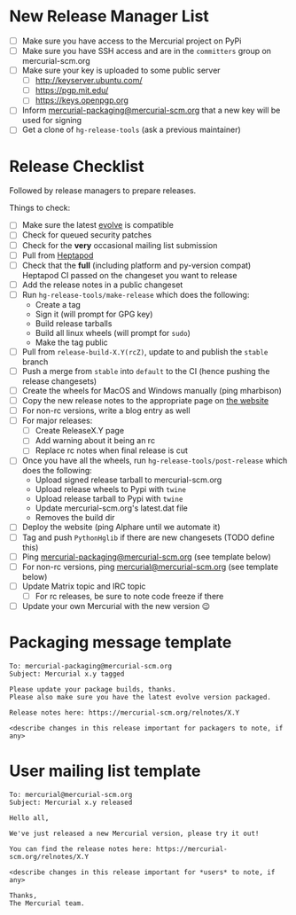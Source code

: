 # New Release Manager List

- [ ] Make sure you have access to the Mercurial project on PyPi
- [ ] Make sure you have SSH access and are in the `committers` group on
      mercurial-scm.org
- [ ] Make sure your key is uploaded to some public server
    - [ ] http://keyserver.ubuntu.com/
    - [ ] https://pgp.mit.edu/
    - [ ] https://keys.openpgp.org
- [ ] Inform mercurial-packaging@mercurial-scm.org that a new key will be used
      for signing
- [ ] Get a clone of `hg-release-tools` (ask a previous maintainer)

# Release Checklist

Followed by release managers to prepare releases.

Things to check:

- [ ] Make sure the latest [evolve](https://foss.heptapod.net/mercurial/evolve)
      is compatible
- [ ] Check for queued security patches
- [ ] Check for the **very** occasional mailing list submission
- [ ] Pull from [Heptapod](https://foss.heptapod.net/mercurial/mercurial-devel)
- [ ] Check that the **full** (including platform and py-version compat)
      Heptapod CI passed on the changeset you want to release
- [ ] Add the release notes in a public changeset
- [ ] Run `hg-release-tools/make-release` which does the following:
    - Create a tag
    - Sign it (will prompt for GPG key)
    - Build release tarballs
    - Build all linux wheels (will prompt for `sudo`)
    - Make the tag public
- [ ] Pull from `release-build-X.Y(rcZ)`, update to and publish the `stable`
      branch
- [ ] Push a merge from `stable` into `default` to the CI (hence pushing the
      release changesets)
- [ ] Create the wheels for MacOS and Windows manually (ping mharbison)
- [ ] Copy the new release notes to the appropriate page on
      [the website](https://foss.heptapod.net/mercurial/hg-website)
- [ ] For non-rc versions, write a blog entry as well
- [ ] For major releases:
    - [ ] Create ReleaseX.Y page
    - [ ] Add warning about it being an rc
    - [ ] Replace rc notes when final release is cut
- [ ] Once you have all the wheels, run `hg-release-tools/post-release`
      which does the following:
    - Upload signed release tarball to mercurial-scm.org
    - Upload release wheels to Pypi with `twine`
    - Upload release tarball to Pypi with `twine`
    - Update mercurial-scm.org's latest.dat file
    - Removes the build dir
- [ ] Deploy the website (ping Alphare until we automate it)
- [ ] Tag and push `PythonHglib` if there are new changesets (TODO define this)
- [ ] Ping mercurial-packaging@mercurial-scm.org (see template below)
- [ ] For non-rc versions, ping mercurial@mercurial-scm.org (see template below)
- [ ] Update Matrix topic and IRC topic
    - [ ] For rc releases, be sure to note code freeze if there
- [ ] Update your own Mercurial with the new version 😉

# Packaging message template

```
To: mercurial-packaging@mercurial-scm.org
Subject: Mercurial x.y tagged

Please update your package builds, thanks.
Please also make sure you have the latest evolve version packaged.

Release notes here: https://mercurial-scm.org/relnotes/X.Y

<describe changes in this release important for packagers to note, if any>
```

# User mailing list template


```
To: mercurial@mercurial-scm.org
Subject: Mercurial x.y released

Hello all,

We've just released a new Mercurial version, please try it out!

You can find the release notes here: https://mercurial-scm.org/relnotes/X.Y

<describe changes in this release important for *users* to note, if any>

Thanks,
The Mercurial team.
```
